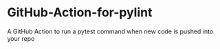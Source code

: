 # GitHub-Action-for-pylint
A GitHub Action to run a pytest command when new code is pushed into your repo

